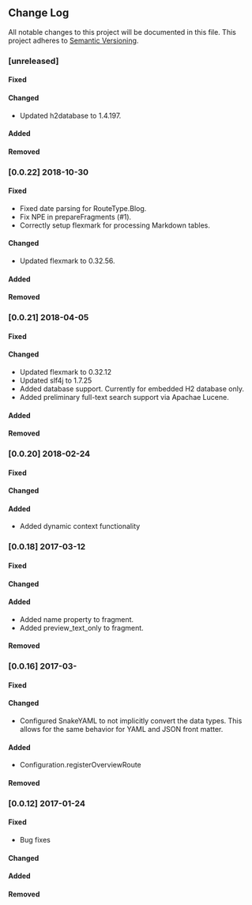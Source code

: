 ## Change Log
All notable changes to this project will be documented in this file.
This project adheres to [Semantic Versioning](http://semver.org/).

### [unreleased]

#### Fixed

#### Changed
- Updated h2database to 1.4.197.

#### Added

#### Removed


### [0.0.22] 2018-10-30

#### Fixed
- Fixed date parsing for RouteType.Blog.
- Fix NPE in prepareFragments (#1).
- Correctly setup flexmark for processing Markdown tables.

#### Changed
- Updated flexmark to 0.32.56.

#### Added

#### Removed

### [0.0.21] 2018-04-05

#### Fixed

#### Changed
- Updated flexmark to 0.32.12
- Updated slf4j to 1.7.25
- Added database support. Currently for embedded H2 database only.
- Added preliminary full-text search support via Apachae Lucene.

#### Added

#### Removed

### [0.0.20] 2018-02-24

#### Fixed

#### Changed

#### Added
- Added dynamic context functionality

### [0.0.18] 2017-03-12

#### Fixed

#### Changed

#### Added
- Added name property to fragment.
- Added preview_text_only to fragment.

#### Removed

### [0.0.16] 2017-03-

#### Fixed

#### Changed
- Configured SnakeYAML to not implicitly convert the data types. This allows for the same behavior for YAML and JSON front matter.

#### Added
- Configuration.registerOverviewRoute

#### Removed

### [0.0.12] 2017-01-24

#### Fixed
- Bug fixes

#### Changed

#### Added

#### Removed
